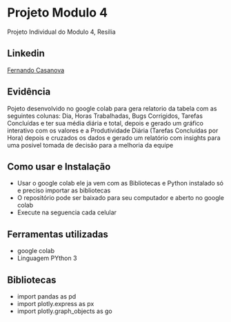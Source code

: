 # Projeto Modulo 4
Projeto Individual do Modulo 4, Resilia
## Linkedin
[Fernando Casanova](https://www.linkedin.com/in/fernandocfs/)
## Evidência
Pojeto desenvolvido no google colab para gera relatorio da tabela com as seguintes
colunas: Dia, Horas Trabalhadas, Bugs Corrigidos, Tarefas Concluídas e ter sua média 
diária e total, depois e gerado um gráfico interativo com os valores
e a Produtividade Diária (Tarefas Concluídas por Hora) depois e cruzados os dados
e gerado um relatório com insights para uma posivel tomada de decisão para a melhoria da equipe

## Como usar e Instalação
- Usar o google colab ele ja vem com as Bibliotecas e Python instalado só e preciso importar as bibliotecas
- O repositório pode ser baixado para seu computador e aberto no google colab
- Execute na seguencia cada celular
## Ferramentas utilizadas
- google colab
- Linguagem PYthon 3
## Bibliotecas
- import pandas as pd
- import plotly.express as px
- import plotly.graph_objects as go
